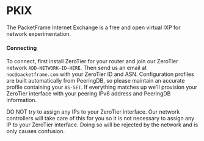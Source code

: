 # PKIX

The PacketFrame Internet Exchange is a free and open virtual IXP for network experimentation.


#### Connecting

To connect, first install ZeroTier for your router and join our ZeroTier network `ADD-NETWORK-ID-HERE`. Then send us an email at `noc@packetframe.com` with your ZeroTier ID and ASN. Configuration profiles are built automatically from PeeringDB, so please maintain an accurate profile containing your `AS-SET`. If everything matches up we'll provision your ZeroTier interface with your peering IPv6 address and PeeringDB information.

DO NOT try to assign any IPs to your ZeroTier interface. Our network controllers will take care of this for you so it is not necessary to assign any IP to your ZeroTier interface. Doing so will be rejected by the network and is only causes confusion.

